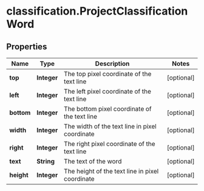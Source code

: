# classification.ProjectClassificationWord

## Properties
Name | Type | Description | Notes
------------ | ------------- | ------------- | -------------
**top** | **Integer** | The top pixel coordinate of the text line | [optional] 
**left** | **Integer** | The left pixel coordinate of the text line | [optional] 
**bottom** | **Integer** | The bottom pixel coordinate of the text line | [optional] 
**width** | **Integer** | The width of the text line in pixel coordinate | [optional] 
**right** | **Integer** | The right pixel coordinate of the text line | [optional] 
**text** | **String** | The text of the word | [optional] 
**height** | **Integer** | The height of the text line in pixel coordinate | [optional] 


